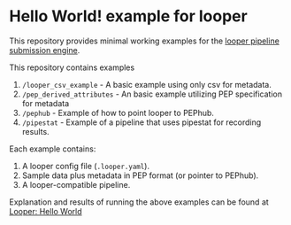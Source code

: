 # Hello World! example for looper

This repository provides minimal working examples for the [looper pipeline submission engine](http://pep.databio.org/looper).

This repository contains examples

1. `/looper_csv_example` - A basic example using only csv for metadata.
2. `/pep_derived_attributes` - An basic example utilizing PEP specification for metadata
3. `/pephub` - Example of how to point looper to PEPhub.
4. `/pipestat` - Example of a pipeline that uses pipestat for recording results.

Each example contains:

1. A looper config file (`.looper.yaml`).
2. Sample data plus metadata in PEP format (or pointer to PEPhub).
3. A looper-compatible pipeline.

Explanation and results of running the above examples can be found at [Looper: Hello World](https://pep.databio.org/looper/code/hello-world/)
